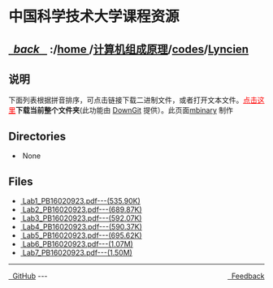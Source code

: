 
<!--
<head>
    <meta http-equiv="content-type" content="text/html; charset=utf-8">
    <title> 中国科学技术大学课程资源</title>
</head>
-->
# 中国科学技术大学课程资源

<div>
  <h2>
    <a href="../index.html">&nbsp;&nbsp;<i class="fa fa-level-up">back </i>&nbsp;&nbsp;</a>
    :/<a href="../../../index.html">home <i class="fa fa-home"></i></a>/<a href="../../index.html">计算机组成原理</a>/<a href="../index.html">codes</a>/<a href="index.html">Lyncien</a>
  </h2>
</div>

## 说明
下面列表根据拼音排序，可点击链接下载二进制文件，或者打开文本文件。<a href="http://downgit.zhoudaxiaa.com/#/home?url=https://github.com/USTC-Resource/USTC-Course/tree/master/计算机组成原理/codes/Lyncien" style="color:red" target="_black">点击这里</a>**下载当前整个文件夹**(此功能由 [DownGit](http://downgit.zhoudaxiaa.com) 提供）。此页面[mbinary](https://mbinary.xyz) 制作

## Directories
<ul><li><i class="fa fa-meh-o"></i>&nbsp;None</li></ul>

## Files
<ul><li><a href="https://raw.githubusercontent.com/USTC-Resource/USTC-Course/master/计算机组成原理/codes/Lyncien/Lab1_PB16020923.pdf"><i class="fa fa-file-pdf-o"></i>&nbsp;Lab1_PB16020923.pdf---(535.90K)</a></li>
<li><a href="https://raw.githubusercontent.com/USTC-Resource/USTC-Course/master/计算机组成原理/codes/Lyncien/Lab2_PB16020923.pdf"><i class="fa fa-file-pdf-o"></i>&nbsp;Lab2_PB16020923.pdf---(689.87K)</a></li>
<li><a href="https://raw.githubusercontent.com/USTC-Resource/USTC-Course/master/计算机组成原理/codes/Lyncien/Lab3_PB16020923.pdf"><i class="fa fa-file-pdf-o"></i>&nbsp;Lab3_PB16020923.pdf---(592.07K)</a></li>
<li><a href="https://raw.githubusercontent.com/USTC-Resource/USTC-Course/master/计算机组成原理/codes/Lyncien/Lab4_PB16020923.pdf"><i class="fa fa-file-pdf-o"></i>&nbsp;Lab4_PB16020923.pdf---(590.37K)</a></li>
<li><a href="https://raw.githubusercontent.com/USTC-Resource/USTC-Course/master/计算机组成原理/codes/Lyncien/Lab5_PB16020923.pdf"><i class="fa fa-file-pdf-o"></i>&nbsp;Lab5_PB16020923.pdf---(695.62K)</a></li>
<li><a href="https://raw.githubusercontent.com/USTC-Resource/USTC-Course/master/计算机组成原理/codes/Lyncien/Lab6_PB16020923.pdf"><i class="fa fa-file-pdf-o"></i>&nbsp;Lab6_PB16020923.pdf---(1.07M)</a></li>
<li><a href="https://raw.githubusercontent.com/USTC-Resource/USTC-Course/master/计算机组成原理/codes/Lyncien/Lab7_PB16020923.pdf"><i class="fa fa-file-pdf-o"></i>&nbsp;Lab7_PB16020923.pdf---(1.50M)</a></li></ul>

---
<div style="text-decration:underline;display:inline">
  <a href="https://github.com/USTC-Resource/USTC-Course.git" target="_blank" rel="external"><i class="fa fa-github"></i>&nbsp; GitHub</a>
  <a href="mailto:&#122;huheqin1@gmail?subject=反馈与建议" style="float:right" target="_blank" rel="external"><i class="fa fa-envelope"></i>&nbsp; Feedback</a>
</div>
---


